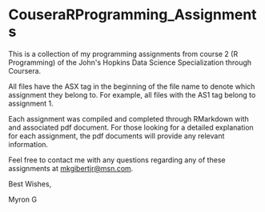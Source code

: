 # CouseraRProgramming_Assignments

This is a collection of my programming assignments from course 2 (R Programming) of the John's Hopkins Data Science Specialization through Coursera.

All files have the ASX tag in the beginning of the file name to denote which assignment they belong to.  For example, all files with the AS1 tag belong to assignment 1.

Each assignment was compiled and completed through RMarkdown with and associated pdf document. For those looking for a detailed explanation for each assignment, the pdf documents will provide any relevant information.

Feel free to contact me with any questions regarding any of these assignments at mkgibertjr@msn.com.

Best Wishes,

Myron G
